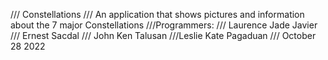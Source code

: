 /// Constellations
/// An application that shows pictures and information about the 7 major Constellations
///Programmers:
/// Laurence Jade Javier
/// Ernest Sacdal
/// John Ken Talusan
///Leslie Kate Pagaduan
/// October 28 2022
